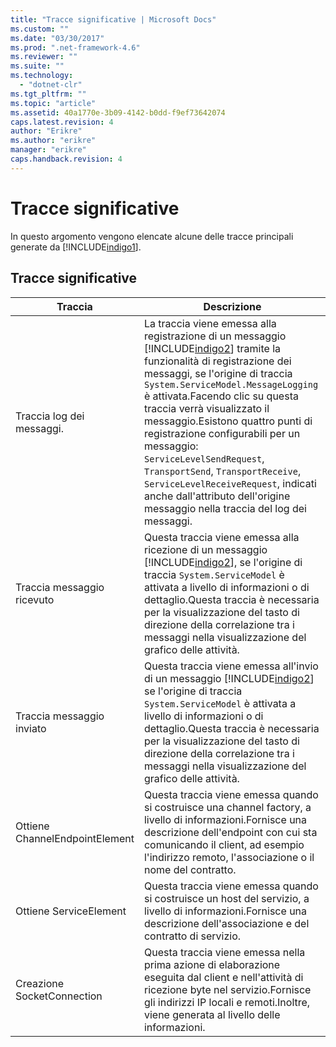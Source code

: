 ```yaml
---
title: "Tracce significative | Microsoft Docs"
ms.custom: ""
ms.date: "03/30/2017"
ms.prod: ".net-framework-4.6"
ms.reviewer: ""
ms.suite: ""
ms.technology: 
  - "dotnet-clr"
ms.tgt_pltfrm: ""
ms.topic: "article"
ms.assetid: 40a1770e-3b09-4142-b0dd-f9ef73642074
caps.latest.revision: 4
author: "Erikre"
ms.author: "erikre"
manager: "erikre"
caps.handback.revision: 4
---
```

# Tracce significative
In questo argomento vengono elencate alcune delle tracce principali generate da [!INCLUDE[indigo1](../../../../../includes/indigo1-md.md)].  
  
## Tracce significative  
  
|Traccia|Descrizione|  
|-------------|-----------------|  
|Traccia log dei messaggi.|La traccia viene emessa alla registrazione di un messaggio [!INCLUDE[indigo2](../../../../../includes/indigo2-md.md)] tramite la funzionalità di registrazione dei messaggi, se l'origine di traccia `System.ServiceModel.MessageLogging` è attivata.Facendo clic su questa traccia verrà visualizzato il messaggio.Esistono quattro punti di registrazione configurabili per un messaggio: `ServiceLevelSendRequest`, `TransportSend`, `TransportReceive`, `ServiceLevelReceiveRequest`, indicati anche dall'attributo dell'origine messaggio nella traccia del log dei messaggi.|  
|Traccia messaggio ricevuto|Questa traccia viene emessa alla ricezione di un messaggio [!INCLUDE[indigo2](../../../../../includes/indigo2-md.md)], se l'origine di traccia `System.ServiceModel` è attivata a livello di informazioni o di dettaglio.Questa traccia è necessaria per la visualizzazione del tasto di direzione della correlazione tra i messaggi nella visualizzazione del grafico delle attività.|  
|Traccia messaggio inviato|Questa traccia viene emessa all'invio di un messaggio [!INCLUDE[indigo2](../../../../../includes/indigo2-md.md)] se l'origine di traccia `System.ServiceModel` è attivata a livello di informazioni o di dettaglio.Questa traccia è necessaria per la visualizzazione del tasto di direzione della correlazione tra i messaggi nella visualizzazione del grafico delle attività.|  
|Ottiene ChannelEndpointElement|Questa traccia viene emessa quando si costruisce una channel factory, a livello di informazioni.Fornisce una descrizione dell'endpoint con cui sta comunicando il client, ad esempio l'indirizzo remoto, l'associazione o il nome del contratto.|  
|Ottiene ServiceElement|Questa traccia viene emessa quando si costruisce un host del servizio, a livello di informazioni.Fornisce una descrizione dell'associazione e del contratto di servizio.|  
|Creazione SocketConnection|Questa traccia viene emessa nella prima azione di elaborazione eseguita dal client e nell'attività di ricezione byte nel servizio.Fornisce gli indirizzi IP locali e remoti.Inoltre, viene generata al livello delle informazioni.|